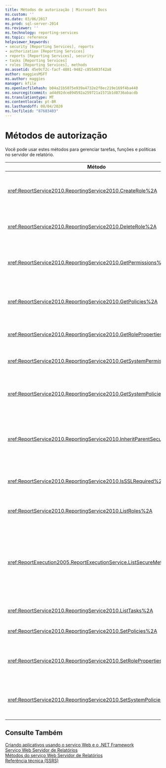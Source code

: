 ```yaml
---
title: Métodos de autorização | Microsoft Docs
ms.custom: ''
ms.date: 03/06/2017
ms.prod: sql-server-2014
ms.reviewer: ''
ms.technology: reporting-services
ms.topic: reference
helpviewer_keywords:
- security [Reporting Services], reports
- authorization [Reporting Services]
- reports [Reporting Services], security
- tasks [Reporting Services]
- roles [Reporting Services], methods
ms.assetid: 45e9cf2c-facf-4801-9482-c855403f42a8
author: maggiesMSFT
ms.author: maggies
manager: kfile
ms.openlocfilehash: b04a21b5075e939a4732e2f8ec219e169f4ba440
ms.sourcegitcommit: ad4d92dce894592a259721a1571b1d8736abacdb
ms.translationtype: MT
ms.contentlocale: pt-BR
ms.lasthandoff: 08/04/2020
ms.locfileid: "87683403"
---
```

# <a name="authorization-methods"></a>Métodos de autorização
  Você pode usar estes métodos para gerenciar tarefas, funções e políticas no servidor de relatório.  
  
|Método|Ação|  
|------------|------------|  
|<xref:ReportService2010.ReportingService2010.CreateRole%2A>|Adiciona uma nova função ao banco de dados do servidor de relatório. Esse método aplica-se apenas ao modo nativo.|  
|<xref:ReportService2010.ReportingService2010.DeleteRole%2A>|Exclui uma função do banco de dados do servidor de relatório. Esse método aplica-se somente ao modo nativo.|  
|<xref:ReportService2010.ReportingService2010.GetPermissions%2A>|Retorna as permissões de usuário associadas a um item específico no banco de dados do servidor de relatório ou na biblioteca do SharePoint.|  
|<xref:ReportService2010.ReportingService2010.GetPolicies%2A>|Retorna as políticas associadas a um item específico no banco de dados do servidor de relatório ou na biblioteca do SharePoint.|  
|<xref:ReportService2010.ReportingService2010.GetRoleProperties%2A>|Retorna propriedades de metadados de função e uma coleção de tarefas associadas.|  
|<xref:ReportService2010.ReportingService2010.GetSystemPermissions%2A>|Retorna as permissões de sistema do usuário. Esse método aplica-se somente ao modo nativo.|  
|<xref:ReportService2010.ReportingService2010.GetSystemPolicies%2A>|Retorna as políticas do sistema, incluindo grupos e funções aos quais elas estão associadas. Esse método aplica-se somente ao modo nativo.|  
|<xref:ReportService2010.ReportingService2010.InheritParentSecurity%2A>|Exclui as políticas associadas a um item específico no banco de dados do servidor de relatório e define as políticas de segurança do item como as do respectivo pai.|  
|<xref:ReportService2010.ReportingService2010.IsSSLRequired%2A>|Retorna um valor booliano que indica se o protocolo SSL é exigido para usar o ponto de extremidade <xref:ReportService2010>.|  
|<xref:ReportService2010.ReportingService2010.ListRoles%2A>|Retorna os nomes e as descrições das funções gerenciadas pelo servidor de relatório.|  
|<xref:ReportExecution2005.ReportExecutionService.ListSecureMethods%2A>|Retorna uma lista de métodos SOAP no ponto de extremidade <xref:ReportExecution2005> que exigem uma conexão segura quando invocados. A configuração de `SecureConnectionLevel` do servidor de relatório é usada para determinar quais métodos são retornados.|  
|<xref:ReportService2010.ReportingService2010.ListTasks%2A>|Retorna as tarefas gerenciadas pelo servidor de relatório.|  
|<xref:ReportService2010.ReportingService2010.SetPolicies%2A>|Define as políticas associadas a um item especificado.|  
|<xref:ReportService2010.ReportingService2010.SetRoleProperties%2A>|Define propriedades de metadados de função e associa um conjunto de tarefas a uma função. Esse método aplica-se somente ao modo nativo.|  
|<xref:ReportService2010.ReportingService2010.SetSystemPolicies%2A>|Define a política do sistema que define grupos e as funções associadas a eles. Esse método aplica-se somente ao modo nativo.|  
  
## <a name="see-also"></a>Consulte Também  
 [Criando aplicativos usando o serviço Web e o .NET Framework](../net-framework/building-applications-using-the-web-service-and-the-net-framework.md)   
 [Serviço Web Servidor de Relatórios](../report-server-web-service.md)   
 [Métodos do serviço Web Servidor de Relatórios](report-server-web-service-methods.md)   
 [Referência técnica &#40;SSRS&#41;](../../technical-reference-ssrs.md)  
  
  
